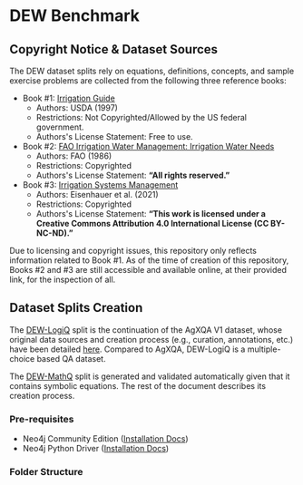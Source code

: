 # DEW Benchmark

## Copyright Notice & Dataset Sources

The DEW dataset splits rely on equations, definitions, concepts, and sample exercise problems are collected from the following three reference books:

* Book #1: [Irrigation Guide](https://irrigationtoolbox.com/NEH/Part652_NationalIrrigationGuide/cov_pre.pdf)
    * Authors: USDA (1997)
    * Restrictions: Not Copyrighted/Allowed by the US federal government.
    * Authors's License Statement: Free to use.
* Book #2: [FAO Irrigation Water Management: Irrigation Water Needs](https://www.fao.org/4/s2022e/s2022e00.htm)
    * Authors: FAO (1986)
    * Restrictions: Copyrighted  
    * Authors's License Statement: **“All rights reserved.”**
* Book #3: [Irrigation Systems Management](https://asabe.org/ism)
    * Authors: Eisenhauer et al. (2021)
    * Restrictions: Copyrighted
    * Authors's License Statement: **“This work is licensed under a Creative Commons Attribution 4.0 International License (CC BY-NC-ND).”**


Due to licensing and copyright issues, this repository only reflects information related to Book #1. As of the time of creation of this repository, Books #2 and #3 are still accessible and available online, at their provided link, for the inspection of all.


## Dataset Splits Creation

The [DEW-LogiQ](https://huggingface.co/datasets/msu-ceco/dew-logiq) split is the continuation of the AgXQA V1 dataset, whose original data sources and creation process (e.g., curation, annotations, etc.)  have been detailed [here](https://huggingface.co/datasets/msu-ceco/agxqa_v1). Compared to AgXQA, DEW-LogiQ is a multiple-choice based QA dataset. 

The [DEW-MathQ](https://huggingface.co/datasets/msu-ceco/dew-mathq-ncb) split is generated and validated automatically given that it contains symbolic equations. The rest of the document describes its creation process.


### Pre-requisites

* Neo4j Community Edition ([Installation Docs](https://neo4j.com/docs/operations-manual/current/installation/))
* Neo4j Python Driver ([Installation Docs](https://neo4j.com/docs/python-manual/current/install/))


### Folder Structure




